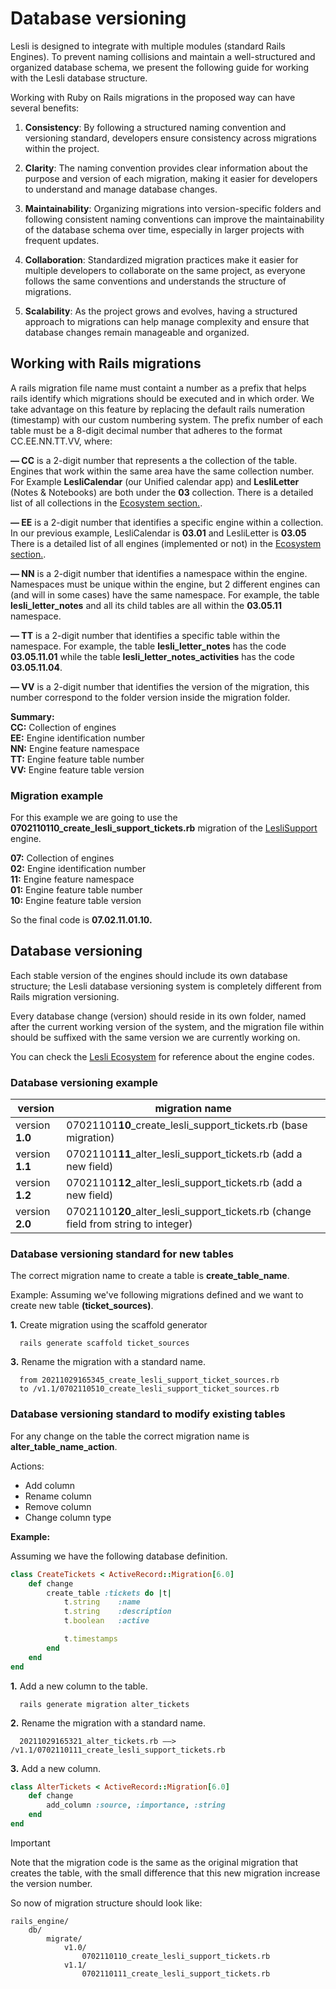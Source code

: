 # Database versioning

Lesli is designed to integrate with multiple modules (standard Rails Engines). To prevent naming collisions and maintain a well-structured and organized database schema, we present the following guide for working with the Lesli database structure.

Working with Ruby on Rails migrations in the proposed way can have several benefits:

1. **Consistency**: By following a structured naming convention and versioning standard, developers ensure consistency across migrations within the project.

2. **Clarity**: The naming convention provides clear information about the purpose and version of each migration, making it easier for developers to understand and manage database changes.

3. **Maintainability**: Organizing migrations into version-specific folders and following consistent naming conventions can improve the maintainability of the database schema over time, especially in larger projects with frequent updates.

4. **Collaboration**: Standardized migration practices make it easier for multiple developers to collaborate on the same project, as everyone follows the same conventions and understands the structure of migrations.

5. **Scalability**: As the project grows and evolves, having a structured approach to migrations can help manage complexity and ensure that database changes remain manageable and organized.


## Working with Rails migrations
A rails migration file name must containt a number as a prefix that helps rails identify which migrations should be executed and in which order. We take advantage on this feature by replacing the default rails numeration (timestamp) with our custom numbering system. The prefix number of each table must be a 8-digit decimal number that adheres to the format CC.EE.NN.TT.VV, where:

**— CC** is a 2-digit number that represents a the collection of the table. Engines that work within the same area have the same collection number. For Example **LesliCalendar** (our Unified calendar app) and **LesliLetter** (Notes & Notebooks) are both under the **03** collection. There is a detailed list of all collections in the [Ecosystem section.](/engines/lesli/about/ecosystem). 

**— EE** is a 2-digit number that identifies a specific engine within a collection. In our previous example, LesliCalendar is **03.01** and LesliLetter is **03.05** There is a detailed list of all engines (implemented or not) in the [Ecosystem section.](/engines/lesli/about/ecosystem).  

**— NN** is a 2-digit number that identifies a namespace within the engine. Namespaces must be unique within the engine, but 2 different engines can (and will in some cases) have the same namespace. For example, the table **lesli\_letter\_notes** and all its child tables are all within the **03.05.11** namespace.

**— TT** is a 2-digit number that identifies a specific table within the namespace. For example, the table **lesli\_letter\_notes** has the code **03.05.11.01** while the table **lesli\_letter\_notes\_activities** has the code **03.05.11.04**.

**— VV** is a 2-digit number that identifies the version of the migration, this number correspond to the folder version inside the migration folder.

**Summary:**
<br /> **CC:** Collection of engines 
<br /> **EE:** Engine identification number 
<br /> **NN:** Engine feature namespace
<br /> **TT:** Engine feature table number
<br /> **VV:** Engine feature table version 


### Migration example 
For this example we are going to use the **0702110110_create_lesli_support_tickets.rb** migration of the [LesliSupport](/engines/support/) engine.

**07:** Collection of engines 
<br /> **02:** Engine identification number 
<br /> **11:** Engine feature namespace
<br /> **01:** Engine feature table number
<br /> **10:** Engine feature table version 

So the final code is **07.02.11.01.10.**

## Database versioning
Each stable version of the engines should include its own database structure; the Lesli database versioning 
system is completely different from Rails migration versioning.

Every database change (version) should reside in its own folder, named after the current working version of the system, and the migration file within should be suffixed with the same version we are currently working on.

You can check the [Lesli Ecosystem](/engines/lesli/about/ecosystem.) for reference about the engine codes.


### Database versioning example
| version           |   migration name
|-                  |-
| version **1.0**   |   07021101**10**\_create\_lesli\_support\_tickets.rb  (base migration)
| version **1.1**   |   07021101**11**\_alter\_lesli\_support\_tickets.rb   (add a new field)
| version **1.2**   |   07021101**12**\_alter\_lesli\_support\_tickets.rb   (add a new field)
| version **2.0**   |   07021101**20**\_alter\_lesli\_support\_tickets.rb   (change field from string to integer)

### Database versioning standard for new tables
The correct migration name to create a table is **create\_table\_name**.

Example:
Assuming we've following migrations defined and we want to create new table **(ticket_sources)**.

**1.** Create migration using the scaffold generator

```shell
  rails generate scaffold ticket_sources
```

**3.** Rename the migration with a standard name.

```
  from 20211029165345_create_lesli_support_ticket_sources.rb 
  to /v1.1/0702110510_create_lesli_support_ticket_sources.rb
```



### Database versioning standard to modify existing tables
For any change on the table the correct migration name is **alter\_table\_name\_action**.

Actions:
- Add column
- Rename column
- Remove column
- Change column type

**Example:**

Assuming we have the following database definition.

```ruby
class CreateTickets < ActiveRecord::Migration[6.0]
    def change
        create_table :tickets do |t|
            t.string    :name
            t.string    :description
            t.boolean   :active

            t.timestamps
        end
    end
end
```

**1.** Add a new column to the table.

```shell
  rails generate migration alter_tickets
```

**2.** Rename the migration with a standard name.

```
  20211029165321_alter_tickets.rb ——> /v1.1/0702110111_create_lesli_support_tickets.rb
```

**3.** Add a new column.

```ruby
class AlterTickets < ActiveRecord::Migration[6.0]
    def change
        add_column :source, :importance, :string
    end
end
```

> [!IMPORTANT]
> Note that the migration code is the same as the original migration that creates the table, with the small difference that this new migration increase the version number.

So now of migration structure should look like:
```
rails_engine/
    db/
        migrate/
            v1.0/
                0702110110_create_lesli_support_tickets.rb
            v1.1/
                0702110111_create_lesli_support_tickets.rb
```
